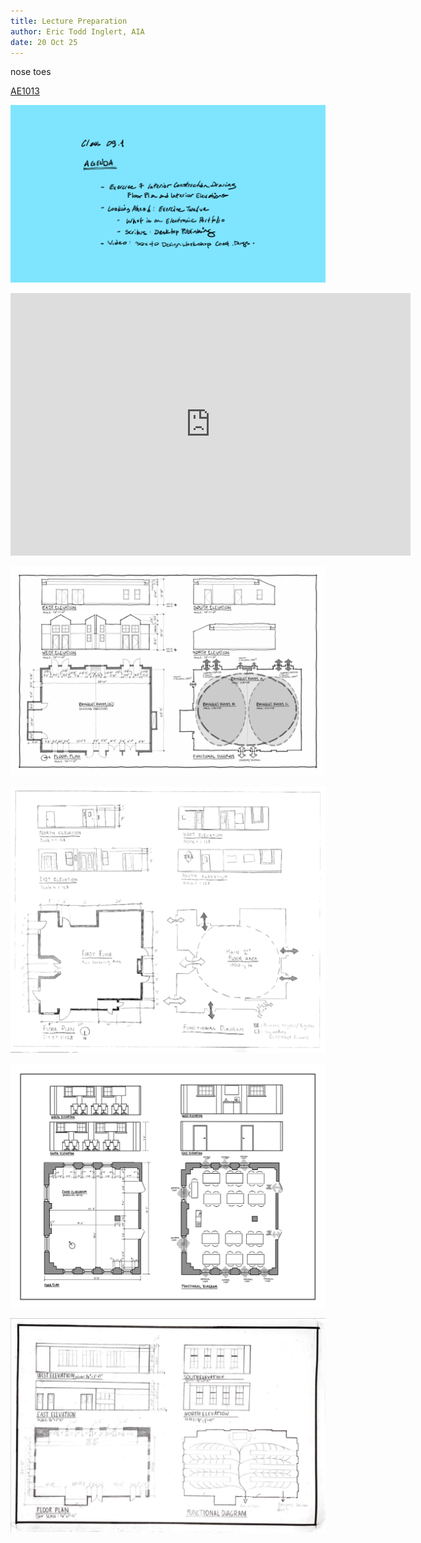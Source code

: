 ```yaml
---
title: Lecture Preparation
author: Eric Todd Inglert, AIA
date: 20 Oct 25
---
```


nose toes

[AE1013](ae1013/)

![Today's Agenda](images/09-1.png)

<iframe height="420" width="640" allowfullscreen frameborder=0 src="https://echo360.org/media/a4d422c8-516e-41d5-9be1-966969e00a41/public?autoplay=false&automute=false"></iframe>

![Exercise 7. Construction Drawing. Floor Plan and Interior Elevations](images/050202interiorConstDwg.png)

![Above Average](images/Assignment_13_Above_Average.png)

![Average](images/Assignment_13_Average.png)

![Below Average](images/Assignment_13_Below_Average.png)

<!-- remove

![Today's Agenda](images/12_08-2.png)

![Sketch M. Sketch M. Exploded Axonometric of Project Design](images/fig_2-5_sketchM_exploded.png)

![Alternate Conceptual Model of Process](images/fig2-3_sketchM_draft_explodedProjectDesign.png)

<iframe height="420" width="640" allowfullscreen frameborder=0 src="https://echo360.org/media/86a58a11-5245-4259-a701-af4b097ced70/public?autoplay=false&automute=false"></iframe>

![Above Average](images/Assignment_08_Above_Average.png)

![Average](images/Assignment_08_Average.png)

![Below Average](images/Assignment_08_Below_Average.png)

-->



